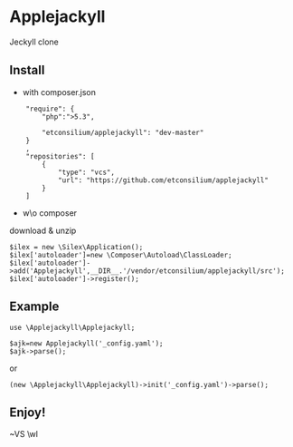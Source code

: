 # Applejackyll

Jeckyll clone

## Install

* with composer.json

```
    "require": {
		"php":">5.3",

		"etconsilium/applejackyll": "dev-master"
    }
	,
	"repositories": [
		{
            "type": "vcs",
            "url": "https://github.com/etconsilium/applejackyll"
        }
	]

```

* w\o composer

download & unzip

```
$ilex = new \Silex\Application();
$ilex['autoloader']=new \Composer\Autoload\ClassLoader;
$ilex['autoloader']->add('Applejackyll',__DIR__.'/vendor/etconsilium/applejackyll/src');
$ilex['autoloader']->register();

```

## Example

```
use \Applejackyll\Applejackyll;

$ajk=new Applejackyll('_config.yaml');
$ajk->parse();
```
or
```
(new \Applejackyll\Applejackyll)->init('_config.yaml')->parse();
```

## Enjoy!

~VS \wl